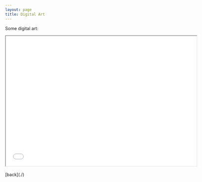 ```yaml
---
layout: page
title: Digital Art
---
```


Some digital art:

<div align="center">
  <iframe src="assets/js/sketch.html" width="620px" height="422px" align="center"></iframe>
</div>

<br />
[back](./)
